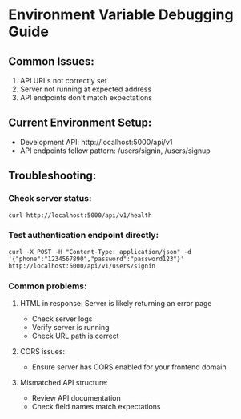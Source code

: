 # Environment Variable Debugging Guide

## Common Issues:

1. API URLs not correctly set
2. Server not running at expected address
3. API endpoints don't match expectations

## Current Environment Setup:

- Development API: http://localhost:5000/api/v1
- API endpoints follow pattern: /users/signin, /users/signup

## Troubleshooting:

### Check server status:

```
curl http://localhost:5000/api/v1/health
```

### Test authentication endpoint directly:

```
curl -X POST -H "Content-Type: application/json" -d '{"phone":"1234567890","password":"password123"}' http://localhost:5000/api/v1/users/signin
```

### Common problems:

1. HTML in response: Server is likely returning an error page

   - Check server logs
   - Verify server is running
   - Check URL path is correct

2. CORS issues:

   - Ensure server has CORS enabled for your frontend domain

3. Mismatched API structure:
   - Review API documentation
   - Check field names match expectations
